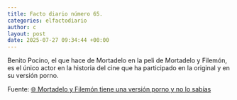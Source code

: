 ```yaml
---
title: Facto diario número 65.
categories: elfactodiario
author: c
layout: post
date: 2025-07-27 09:34:44 +00:00
---
```

Benito Pocino, el que hace de Mortadelo en la peli de Mortadelo y Filemón, es el único actor en la historia del cine que ha participado en la original y en su versión porno.

Fuente: [🌐 Mortadelo y Filemón tiene una versión porno y no lo sabías](https://www.rtve.es/television/20220722/mortadelo-filemon-pelicula-porno-benito-pocino-dioni/2388608.shtml)
